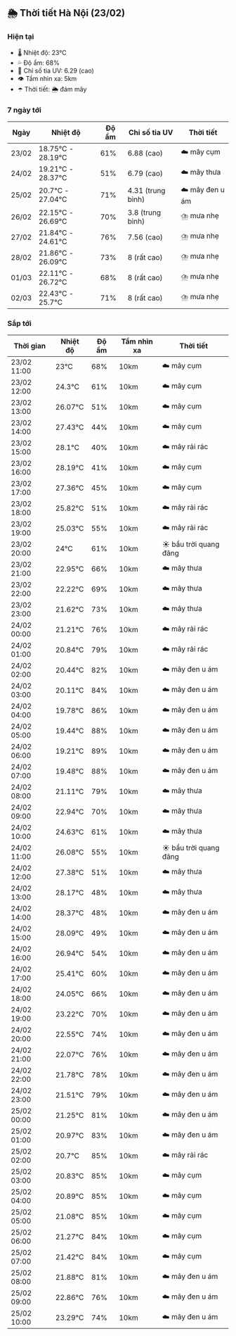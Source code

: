 ## 🌦️ Thời tiết Hà Nội (23/02)

### Hiện tại

- 🌡️ Nhiệt độ: 23℃
- 💦 Độ ẩm: 68%
- 🌟 Chỉ số tia UV: 6.29 (cao)
- 👁️ Tầm nhìn xa: 5km
- ☂️ Thời tiết: 🌦️ đám mây

### 7 ngày tới

| Ngày | Nhiệt độ | Độ ẩm | Chỉ số tia UV | Thời tiết |
| --- | --- | --- | --- | --- |
| 23/02 | 18.75℃ - 28.19℃ | 61% | 6.88 (cao) | ☁️ mây cụm |
| 24/02 | 19.21℃ - 28.37℃ | 51% | 6.79 (cao) | ☁️ mây thưa |
| 25/02 | 20.7℃ - 27.04℃ | 71% | 4.31 (trung bình) | ☁️ mây đen u ám |
| 26/02 | 22.15℃ - 26.69℃ | 70% | 3.8 (trung bình) | ⛈️ mưa nhẹ |
| 27/02 | 21.84℃ - 24.61℃ | 76% | 7.56 (cao) | ⛈️ mưa nhẹ |
| 28/02 | 21.86℃ - 26.09℃ | 73% | 8 (rất cao) | ⛈️ mưa nhẹ |
| 01/03 | 22.11℃ - 26.72℃ | 68% | 8 (rất cao) | ⛈️ mưa nhẹ |
| 02/03 | 22.43℃ - 25.7℃ | 71% | 8 (rất cao) | ⛈️ mưa nhẹ |

### Sắp tới

| Thời gian | Nhiệt độ | Độ ẩm | Tầm nhìn xa | Thời tiết |
| --- | --- | --- | --- | --- |
| 23/02 11:00 | 23℃ | 68% | 10km | ☁️ mây cụm |
| 23/02 12:00 | 24.3℃ | 61% | 10km | ☁️ mây cụm |
| 23/02 13:00 | 26.07℃ | 51% | 10km | ☁️ mây cụm |
| 23/02 14:00 | 27.43℃ | 44% | 10km | ☁️ mây cụm |
| 23/02 15:00 | 28.1℃ | 40% | 10km | ☁️ mây rải rác |
| 23/02 16:00 | 28.19℃ | 41% | 10km | ☁️ mây cụm |
| 23/02 17:00 | 27.36℃ | 45% | 10km | ☁️ mây cụm |
| 23/02 18:00 | 25.82℃ | 51% | 10km | ☁️ mây rải rác |
| 23/02 19:00 | 25.03℃ | 55% | 10km | ☁️ mây rải rác |
| 23/02 20:00 | 24℃ | 61% | 10km | ☀️ bầu trời quang đãng |
| 23/02 21:00 | 22.95℃ | 66% | 10km | ☁️ mây thưa |
| 23/02 22:00 | 22.22℃ | 69% | 10km | ☁️ mây thưa |
| 23/02 23:00 | 21.62℃ | 73% | 10km | ☁️ mây thưa |
| 24/02 00:00 | 21.21℃ | 76% | 10km | ☁️ mây rải rác |
| 24/02 01:00 | 20.84℃ | 79% | 10km | ☁️ mây rải rác |
| 24/02 02:00 | 20.44℃ | 82% | 10km | ☁️ mây đen u ám |
| 24/02 03:00 | 20.11℃ | 84% | 10km | ☁️ mây đen u ám |
| 24/02 04:00 | 19.78℃ | 86% | 10km | ☁️ mây đen u ám |
| 24/02 05:00 | 19.44℃ | 88% | 10km | ☁️ mây đen u ám |
| 24/02 06:00 | 19.21℃ | 89% | 10km | ☁️ mây đen u ám |
| 24/02 07:00 | 19.48℃ | 88% | 10km | ☁️ mây đen u ám |
| 24/02 08:00 | 21.11℃ | 79% | 10km | ☁️ mây thưa |
| 24/02 09:00 | 22.94℃ | 70% | 10km | ☁️ mây thưa |
| 24/02 10:00 | 24.63℃ | 61% | 10km | ☁️ mây thưa |
| 24/02 11:00 | 26.08℃ | 55% | 10km | ☀️ bầu trời quang đãng |
| 24/02 12:00 | 27.38℃ | 51% | 10km | ☁️ mây thưa |
| 24/02 13:00 | 28.17℃ | 48% | 10km | ☁️ mây thưa |
| 24/02 14:00 | 28.37℃ | 48% | 10km | ☁️ mây đen u ám |
| 24/02 15:00 | 28.09℃ | 49% | 10km | ☁️ mây đen u ám |
| 24/02 16:00 | 26.94℃ | 54% | 10km | ☁️ mây đen u ám |
| 24/02 17:00 | 25.41℃ | 60% | 10km | ☁️ mây đen u ám |
| 24/02 18:00 | 24.05℃ | 66% | 10km | ☁️ mây đen u ám |
| 24/02 19:00 | 23.22℃ | 70% | 10km | ☁️ mây đen u ám |
| 24/02 20:00 | 22.55℃ | 74% | 10km | ☁️ mây đen u ám |
| 24/02 21:00 | 22.07℃ | 76% | 10km | ☁️ mây đen u ám |
| 24/02 22:00 | 21.78℃ | 78% | 10km | ☁️ mây đen u ám |
| 24/02 23:00 | 21.51℃ | 79% | 10km | ☁️ mây đen u ám |
| 25/02 00:00 | 21.25℃ | 81% | 10km | ☁️ mây đen u ám |
| 25/02 01:00 | 20.97℃ | 83% | 10km | ☁️ mây đen u ám |
| 25/02 02:00 | 20.7℃ | 85% | 10km | ☁️ mây rải rác |
| 25/02 03:00 | 20.83℃ | 85% | 10km | ☁️ mây cụm |
| 25/02 04:00 | 20.89℃ | 85% | 10km | ☁️ mây cụm |
| 25/02 05:00 | 21.08℃ | 85% | 10km | ☁️ mây cụm |
| 25/02 06:00 | 21.27℃ | 84% | 10km | ☁️ mây cụm |
| 25/02 07:00 | 21.42℃ | 84% | 10km | ☁️ mây cụm |
| 25/02 08:00 | 21.88℃ | 81% | 10km | ☁️ mây đen u ám |
| 25/02 09:00 | 22.86℃ | 76% | 10km | ☁️ mây đen u ám |
| 25/02 10:00 | 23.29℃ | 74% | 10km | ☁️ mây đen u ám |
